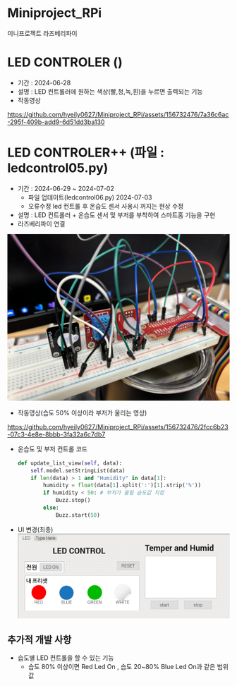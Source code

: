 # Miniproject_RPi
미니프로젝트 라즈베리파이

# LED CONTROLER ()
- 기간 : 2024-06-28
- 설명 : LED 컨트롤러에 원하는 색상(빨,청,녹,흰)을 누르면 출력되는 기능
- 작동영상 

https://github.com/hyeily0627/Miniproject_RPi/assets/156732476/7a36c6ac-295f-409b-add9-6d51dd3ba130


# LED CONTROLER++ (파일 : ledcontrol05.py) 
- 기간 : 2024-06-29 ~ 2024-07-02
    - 파일 업데이트(ledcontrol06.py) 2024-07-03  
    - 오류수정 led 컨트롤 후 온습도 센서 사용시 꺼지는 현상 수정  
- 설명 : LED 컨트롤러 + 온습도 센서 및 부저를 부착하여 스마트홈 기능을 구현
- 라즈베리파이 연결

![연결](https://raw.githubusercontent.com/hyeily0627/Miniproject_RPi/main/images/001.jpg)

- 작동영상(습도 50% 이상이라 부저가 울리는 영상)

https://github.com/hyeily0627/Miniproject_RPi/assets/156732476/2fcc6b23-07c3-4e8e-8bbb-3fa32a6c7db7


- 온습도 및 부저 컨트롤 코드
    ```python
    def update_list_view(self, data):
        self.model.setStringList(data)
        if len(data) > 1 and "Humidity" in data[1]:
            humidity = float(data[1].split(':')[1].strip('%'))
            if humidity < 50: # 부저가 울릴 습도값 지정 
                Buzz.stop()
            else:
                Buzz.start(50)
    ```

- UI 변경(최종)
![ui](https://raw.githubusercontent.com/hyeily0627/Miniproject_RPi/main/images/001.png)

## 추가적 개발 사항
- 습도별 LED 컨트롤을 할 수 있는 기능
    - 습도 80% 이상이면 Red Led On , 습도 20~80% Blue Led On과 같은 범위 값 
